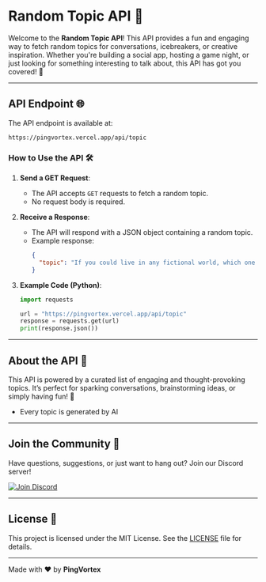 # Random Topic API 🌟

Welcome to the **Random Topic API**! This API provides a fun and engaging way to fetch random topics for conversations, icebreakers, or creative inspiration. Whether you're building a social app, hosting a game night, or just looking for something interesting to talk about, this API has got you covered! 🚀

---

## API Endpoint 🌐

The API endpoint is available at:

```
https://pingvortex.vercel.app/api/topic
```

### How to Use the API 🛠️

1. **Send a GET Request**:
   - The API accepts `GET` requests to fetch a random topic.
   - No request body is required.

2. **Receive a Response**:
   - The API will respond with a JSON object containing a random topic.
   - Example response:
     ```json
     {
       "topic": "If you could live in any fictional world, which one would you choose?"
     }
     ```

3. **Example Code (Python)**:
   ```python
   import requests

   url = "https://pingvortex.vercel.app/api/topic"
   response = requests.get(url)
   print(response.json())
   ```

---

## About the API 🧠

This API is powered by a curated list of engaging and thought-provoking topics. It’s perfect for sparking conversations, brainstorming ideas, or simply having fun! 🎉
- Every topic is generated by AI

---

## Join the Community 🎉

Have questions, suggestions, or just want to hang out? Join our Discord server!

[![Join Discord](https://img.shields.io/badge/Join%20Discord-5865F2?style=for-the-badge&logo=discord&logoColor=white)](https://discord.gg/YourInviteLinkHere)

---

## License 📜

This project is licensed under the MIT License. See the [LICENSE](LICENSE) file for details.

---

Made with ❤️ by **PingVortex**
